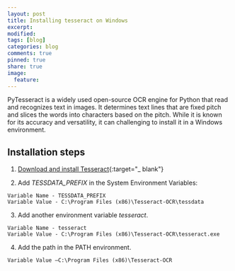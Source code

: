 ```yaml
---
layout: post
title: Installing tesseract on Windows
excerpt:
modified:
tags: [blog]
categories: blog
comments: true
pinned: true
share: true
image:
  feature:
---
```


PyTesseract is a widely used open-source OCR engine for Python that read and recognizes text in images. It determines text lines that are fixed pitch and slices the words into characters based on the pitch. While it is known for its accuracy and versatility, it can challenging to install it in a Windows environment.

## Installation steps

1. [Download and install Tesseract](https://github.com/UB-Mannheim/tesseract/wiki){:target="\_ blank"}

2. Add _TESSDATA_PREFIX_ in the System Environment Variables:

```
Variable Name - TESSDATA_PREFIX
Variable Value - C:\Program Files (x86)\Tesseract-OCR\tessdata
```

3. Add another environment variable _tesseract_.

```
Variable Name - tesseract
Variable Value - C:\Program Files (x86)\Tesseract-OCR\tesseract.exe
```

4. Add the path in the PATH environment.

```
Variable Value –C:\Program Files (x86)\Tesseract-OCR
```
